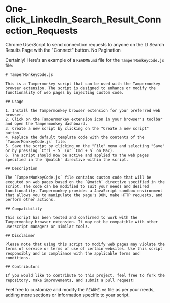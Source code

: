 # One-click_LinkedIn_Search_Result_Connection_Requests
Chrome UserScript to send connection requests to anyone on the LI Search Results Page with the "Connect" button. No Pagination

Certainly! Here's an example of a `README.md` file for the `TamperMonkeyCode.js` file:

```
# TamperMonkeyCode.js

This is a Tampermonkey script that can be used with the Tampermonkey browser extension. The script is designed to enhance or modify the functionality of web pages by injecting custom code.

## Usage

1. Install the Tampermonkey browser extension for your preferred web browser.
2. Click on the Tampermonkey extension icon in your browser's toolbar and open the Tampermonkey dashboard.
3. Create a new script by clicking on the "Create a new script" button.
4. Replace the default template code with the contents of the `TamperMonkeyCode.js` file.
5. Save the script by clicking on the "File" menu and selecting "Save" or by pressing `Ctrl + S` (or `Cmd + S` on Mac).
6. The script should now be active and applied to the web pages specified in the `@match` directive within the script.

## Description

The `TamperMonkeyCode.js` file contains custom code that will be executed on web pages based on the `@match` directive specified in the script. The code can be modified to suit your needs and desired functionality. Tampermonkey provides a JavaScript sandbox environment that allows you to manipulate the page's DOM, make HTTP requests, and perform other actions.

## Compatibility

This script has been tested and confirmed to work with the Tampermonkey browser extension. It may not be compatible with other userscript managers or similar tools.

## Disclaimer

Please note that using this script to modify web pages may violate the terms of service or terms of use of certain websites. Use this script responsibly and in compliance with the applicable terms and conditions.

## Contributors

If you would like to contribute to this project, feel free to fork the repository, make improvements, and submit a pull request!

```

Feel free to customize and modify the `README.md` file as per your needs, adding more sections or information specific to your script.
